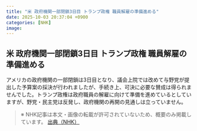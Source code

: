 ```yaml
---
title: "米 政府機関一部閉鎖3日目 トランプ政権 職員解雇の準備進める"
date: 2025-10-03 20:37:04 +0900
categories: [NHK]
image: 
---
```

## 米 政府機関一部閉鎖3日目 トランプ政権 職員解雇の準備進める

アメリカの政府機関の一部閉鎖は3日目となり、議会上院では改めて与野党が提出した予算案の採決が行われましたが、手続き上、可決に必要な賛成は得られませんでした。トランプ政権は政府職員の解雇に向けて準備を進めているとしていますが、野党・民主党は反発し、政府機関の再開の見通しは立っていません。

> ※ NHK記事は本文・画像の転載が許可されていないため、概要のみ掲載しています。
[出典（NHK）](http://www3.nhk.or.jp/news/html/20251004/k10014940571000.html)
